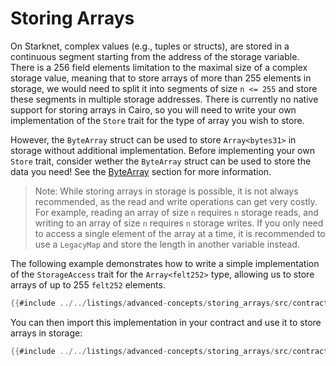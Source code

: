 # Storing Arrays

On Starknet, complex values (e.g., tuples or structs), are stored in a continuous segment starting from the address of the storage variable. There is a 256 field elements limitation to the maximal size of a complex storage value, meaning that to store arrays of more than 255 elements in storage, we would need to split it into segments of size `n <= 255` and store these segments in multiple storage addresses. There is currently no native support for storing arrays in Cairo, so you will need to write your own implementation of the `Store` trait for the type of array you wish to store.

However, the `ByteArray` struct can be used to store `Array<bytes31>` in storage without additional implementation. Before implementing your own `Store` trait, consider wether the `ByteArray` struct can be used to store the data you need! See the [ByteArray](../ch00/basics/bytearrays-strings.md#bytearray-long-strings) section for more information.

> Note: While storing arrays in storage is possible, it is not always recommended, as the read and write operations can get very costly. For example, reading an array of size `n` requires `n` storage reads, and writing to an array of size `n` requires `n` storage writes. If you only need to access a single element of the array at a time, it is recommended to use a `LegacyMap` and store the length in another variable instead.

The following example demonstrates how to write a simple implementation of the `StorageAccess` trait for the `Array<felt252>` type, allowing us to store arrays of up to 255 `felt252` elements.

```rust
{{#include ../../listings/advanced-concepts/storing_arrays/src/contract.cairo:StorageAccessImpl}}
```

You can then import this implementation in your contract and use it to store arrays in storage:

```rust
{{#include ../../listings/advanced-concepts/storing_arrays/src/contract.cairo:StoreArrayContract}}
```
